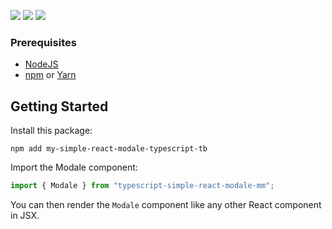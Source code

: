 [![](https://img.shields.io/badge/React-v18.2.0-blue)](https://react.dev/blog/2022/03/29/react-v18)
[![](https://img.shields.io/badge/Node-v18.15.0-green)](https://nodejs.org/en)
[![](https://img.shields.io/badge/npm-v9.5.0-red)](https://www.npmjs.com/package/typescript-simple-react-modale-mm?activeTab=readme)

### Prerequisites

- [NodeJS](https://nodejs.org)
- [npm](https://www.npmjs.com) or [Yarn](https://yarnpkg.com/)

## Getting Started

Install this package:

```shell
npm add my-simple-react-modale-typescript-tb
```

Import the Modale component:

```js
import { Modale } from "typescript-simple-react-modale-mm";
```

You can then render the `Modale` component like any other React component in JSX.

